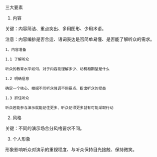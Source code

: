 三大要素

1. 内容

关键：内容简洁、重点突出、多用图形、少用术语。

注意：内容编排是否合适、语词表达是否简单易懂、是否能了解听众的需求。

```
1、内容准备

1.1 了解听众

听众的教育水平如何、对于内容能理解多少、动机和期望是什么

1.2 明确信息

确定一个核心、根据不同听众强调不同要点、指出听众的受益

1.3 抓住听众

听众若能参与演示就能记住更多、听众记得更多就有可能采取行动

```

2. 风格

关键：不同的演示场合分风格要求不同。

3. 个人形象

形象影响听众对演示的重视程度、与听众保持目光接触、保持微笑。
